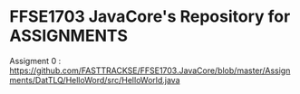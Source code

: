 # FFSE1703 JavaCore's Repository for ASSIGNMENTS

Assigment 0 : https://github.com/FASTTRACKSE/FFSE1703.JavaCore/blob/master/Assignments/DatTLQ/HelloWord/src/HelloWorld.java
